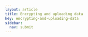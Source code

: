 ```yaml
---
layout: article
title: Encrypting and uploading data
key: encrypting-and-uploading-data
sidebar:
  nav: submit
---
```


